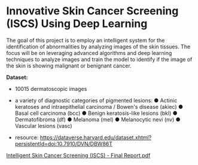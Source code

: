 # Innovative Skin Cancer Screening (ISCS) Using Deep Learning 

The goal of this project is to employ an intelligent system for the identification of abnormalities by analyzing images of the skin tissues. The focus will be on leveraging advanced algorithms and deep learning techniques to analyze images and train the model to identify if the image of the skin is showing malignant or benignant cancer. 

**Dataset:**

- 10015 dermatoscopic images
- a variety of diagnostic categories of pigmented lesions:
● Actinic keratoses and intraepithelial carcinoma / Bowen's disease (akiec)
● Basal cell carcinoma (bcc)
● Benign keratosis-like lesions (bkl)
● Dermatofibroma (df)
● Melanoma (mel)
● Melanocytic nevi (nv)
● Vascular lesions (vasc)

- resource: https://dataverse.harvard.edu/dataset.xhtml?persistentId=doi:10.7910/DVN/DBW86T


[Intelligent Skin Cancer Screening (ISCS) - Final Report.pdf](https://github.com/user-attachments/files/15909776/Intelligent.Skin.Cancer.Screening.ISCS.-.Final.Report.pdf)

